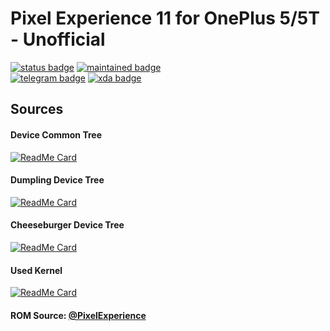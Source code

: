 # Pixel Experience 11 for OnePlus 5/5T - Unofficial

[![status badge](https://img.shields.io/badge/STATUS-BETA-YELLOW.svg)](https://github.com/xLexip/pe/)
[![maintained badge](https://img.shields.io/badge/MAINTAINED-YES-GREEN.svg)](https://github.com/xLexip/pe/) <br />
[![telegram badge](https://img.shields.io/badge/Telegram-2CA5E0?style=for-the-badge&logo=telegram&logoColor=white)](https://t.me/lexipc)
[![xda badge](https://img.shields.io/badge/XDA_Developers-F59812?style=for-the-badge&logo=xda-developers&logoColor=white)](https://t.me/lexipc)



## Sources

#### Device Common Tree
[![ReadMe Card](https://github-readme-stats.vercel.app/api/pin/?username=xLexip&repo=pe_device_oneplus_msm8998-common)](https://github.com/xLexip/pe_device_oneplus_msm8998-common)

#### Dumpling Device Tree
[![ReadMe Card](https://github-readme-stats.vercel.app/api/pin/?username=xLexip&repo=pe_device_oneplus_dumpling)](https://github.com/xLexip/pe_device_oneplus_dumpling)

#### Cheeseburger Device Tree
[![ReadMe Card](https://github-readme-stats.vercel.app/api/pin/?username=xLexip&repo=pe_device_oneplus_cheeseburger)](https://github.com/xLexip/pe_device_oneplus_cheeseburger)

#### Used Kernel
[![ReadMe Card](https://github-readme-stats.vercel.app/api/pin/?username=LineageOS-oneplus5&repo=android_kernel_oneplus_msm8998)](https://github.com/LineageOS-oneplus5/android_kernel_oneplus_msm8998)

#### ROM Source: [@PixelExperience](https://github.com/PixelExperience)


